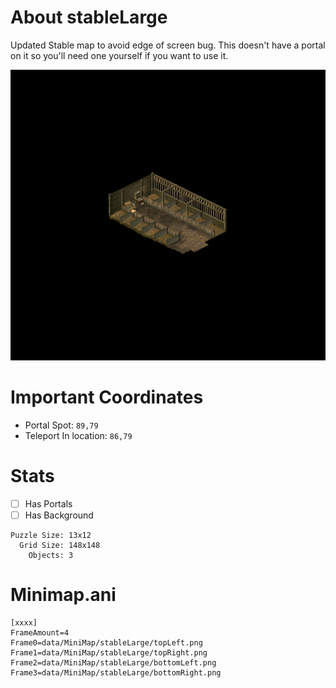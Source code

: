 # About stableLarge
Updated Stable map to avoid edge of screen bug. This doesn't have a portal on it so you'll need one yourself if you want to use it.

![Map Image](https://github.com/flickerstop/conquerMaps/blob/main/stableLarge/data/minimap/stableLarge/main.png)

# Important Coordinates
- Portal Spot: `89,79`
- Teleport In location: `86,79`

# Stats
- [ ] Has Portals
- [ ] Has Background
```
Puzzle Size: 13x12
  Grid Size: 148x148
    Objects: 3
```

# Minimap.ani
```
[xxxx]
FrameAmount=4
Frame0=data/MiniMap/stableLarge/topLeft.png
Frame1=data/MiniMap/stableLarge/topRight.png
Frame2=data/MiniMap/stableLarge/bottomLeft.png
Frame3=data/MiniMap/stableLarge/bottomRight.png
```
